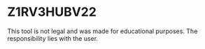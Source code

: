 # Z1RV3HUBV22
This tool is not legal and was made for educational purposes. The responsibility lies with the user.
